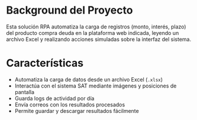 # Background del Proyecto
Esta solución RPA automatiza la carga de registros (monto, interés, plazo) del producto compra deuda en la plataforma web indicada, leyendo un archivo Excel y realizando acciones simuladas sobre la interfaz del sistema.


# Características
- Automatiza la carga de datos desde un archivo Excel (`.xlsx`)
- Interactúa con el sistema SAT mediante imágenes y posiciones de pantalla
- Guarda logs de actividad por día
- Envía correos con los resultados procesados
- Permite guardar y descargar resultados fácilmente
